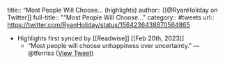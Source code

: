 title:: “Most People Will Choose... (highlights)
author:: [[@RyanHoliday on Twitter]]
full-title:: "“Most People Will Choose..."
category:: #tweets
url:: https://twitter.com/RyanHoliday/status/1564236438870564865

- Highlights first synced by [[Readwise]] [[Feb 20th, 2023]]
	- “Most people will choose unhappiness over uncertainty." — @tferriss ([View Tweet](https://twitter.com/RyanHoliday/status/1564236438870564865))